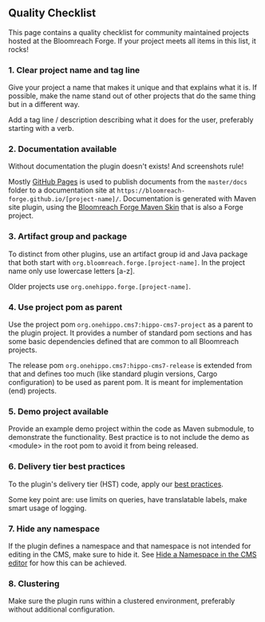 
## Quality Checklist

This page contains a quality checklist for community maintained projects hosted at the Bloomreach Forge. If your project 
meets all items in this list, it rocks!

### 1. Clear project name and tag line
Give your project a name that makes it unique and that explains what it is. If possible, make the name stand out of 
other projects that do the same thing but in a different way.

Add a tag line / description describing what it does for the user, preferably starting with a verb.

### 2. Documentation available 
Without documentation the plugin doesn't exists! And screenshots rule!

Mostly [GitHub Pages](https://pages.github.com/) is used to publish documents from the `master/docs` folder to a documentation 
site at `https://bloomreach-forge.github.io/[project-name]/`. Documentation is generated with Maven site plugin, using the
[Bloomreach Forge Maven Skin](https://bloomreach-forge.github.io/forge-maven-skin/) that is also a Forge project.

### 3. Artifact group and package 
To distinct from other plugins, use an artifact group id and Java package that both start with `org.bloomreach.forge.[project-name]`. 
In the project name only use lowercase letters [a-z].

Older projects use `org.onehippo.forge.[project-name]`.

### 4. Use project pom as parent
Use the project pom `org.onehippo.cms7:hippo-cms7-project` as a parent to the plugin project. It provides a number of 
standard pom sections and has some basic dependencies defined that are common to all Bloomreach projects. 

The release pom `org.onehippo.cms7:hippo-cms7-release` is extended from that and defines too much (like standard plugin 
versions, Cargo configuration) to be used as parent pom. It is meant for implementation (end) projects. 

### 5. Demo project available 
Provide an example demo project within the code as Maven submodule, to demonstrate the functionality. Best practice is 
to not include the demo as &lt;module&gt; in the root pom to avoid it from being released.

### 6. Delivery tier best practices
To the plugin's delivery tier (HST) code, apply our [best practices](https://www.onehippo.org/library/setup/best-practices.html).

Some key point are: use limits on queries, have translatable labels, make smart usage of logging. 

### 7. Hide any namespace
If the plugin defines a namespace and that namespace is not intended for editing in the CMS, make sure to hide it. 
See [Hide a Namespace in the CMS editor](https://www.onehippo.org/library/concepts/plugins/hide-a-namespace-in-the-cms-editor.html) 
for how this can be achieved.

### 8. Clustering
Make sure the plugin runs within a clustered environment, preferably without additional configuration.
